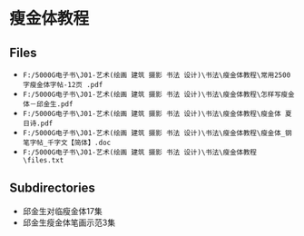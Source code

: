 # 瘦金体教程

## Files

- `F:/5000G电子书\J01-艺术(绘画 建筑 摄影 书法 设计)\书法\瘦金体教程\常用2500字瘦金体字帖-12页 .pdf`
- `F:/5000G电子书\J01-艺术(绘画 建筑 摄影 书法 设计)\书法\瘦金体教程\怎样写瘦金体－邱金生.pdf`
- `F:/5000G电子书\J01-艺术(绘画 建筑 摄影 书法 设计)\书法\瘦金体教程\瘦金体 夏日诗.pdf`
- `F:/5000G电子书\J01-艺术(绘画 建筑 摄影 书法 设计)\书法\瘦金体教程\瘦金体_钢笔字帖_千字文【简体】.doc`
- `F:/5000G电子书\J01-艺术(绘画 建筑 摄影 书法 设计)\书法\瘦金体教程\files.txt`

## Subdirectories

- 邱金生对临瘦金体17集
- 邱金生瘦金体笔画示范3集
